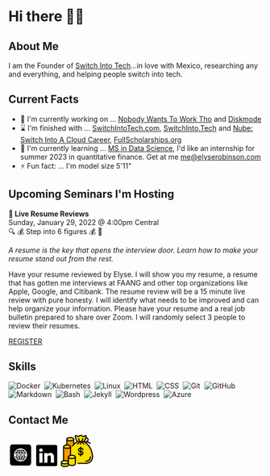 # Hi there ✊🏿

## About Me
I am the Founder of [Switch Into Tech](https://switchintotech.org)...in love with Mexico, researching any and everything, and helping people switch into tech.

## Current Facts
- 🔭 I'm currently working on ... [Nobody Wants To Work Tho](https://nobody.chat) and [Diskmode](https://diskmode.com)
- ⌛ I'm finished with ... [SwitchIntoTech.com](https://SwitchIntoTech.com), [SwitchInto.Tech](https://SwitchInto.Tech) and [Nube: Switch Into A Cloud Career](https://elyse.in/book), [FullScholarships.org](https://FullScholarships.org)
- 🌱 I'm currently learning ... [MS in Data Science](https://www.switchinto.tech/eastern), I'd like an internship for summer 2023 in quantitative finance. Get at me [me@elyserobinson.com](mailto:me@elyserobinson.com)
- ⚡ Fun fact: ... I'm model size 5'11"

## Upcoming Seminars I'm Hosting

**📝 Live Resume Reviews**\
Sunday, January 29, 2022 @ 4:00pm Central\
🔍 💰 Step into 6 figures 💰 🔎

*A resume is the key that opens the interview door. Learn how to make your resume stand out from the rest.*

Have your resume reviewed by Elyse. I will show you my resume, a resume that has gotten me interviews at FAANG and other top organizations like Apple, Google, and  Citibank. The resume review will be a 15 minute live review with pure honesty. I will identify what needs to be improved and can help organize your information. Please have your resume and a real job bulletin prepared to share over Zoom. I will randomly select 3 people to review their resumes.

[REGISTER](https://elyse.in/jan)

## Skills
![Docker](https://img.shields.io/badge/-Docker-000?&logo=Docker)&nbsp;
![Kubernetes](https://img.shields.io/badge/-Kubernetes-000?&logo=Kubernetes)&nbsp;
![Linux](https://img.shields.io/badge/-Linux-000?&logo=Linux)&nbsp;
![HTML](https://img.shields.io/badge/-HTML-05122A?style=flat&logo=HTML5)&nbsp;
![CSS](https://img.shields.io/badge/-CSS-05122A?style=flat&logo=CSS3&logoColor=1572B6)&nbsp;
![Git](https://img.shields.io/badge/-Git-05122A?style=flat&logo=git)&nbsp;
![GitHub](https://img.shields.io/badge/-GitHub-05122A?style=flat&logo=github)&nbsp;
![Markdown](https://img.shields.io/badge/-Markdown-05122A?style=flat&logo=markdown)&nbsp;
![Bash](https://img.shields.io/badge/-Shell_Script-05122A?style=flat&logo=gnu-bash)&nbsp;
![Jekyll](http://img.shields.io/badge/-Jekyll-eee?style=flat-square&logo=jekyll&logoColor=a83232)&nbsp;
![Wordpress](http://img.shields.io/badge/-Wordpress-eee?style=flat-square&logo=wordpress&logoColor=21759B)&nbsp;
<img src="https://www.neudesic.com/wp-content/uploads/Microsoft_Azure.png" alt="Azure" title="Azure" width="10%" />
    
## Contact Me
[<img alt="SwitchIntoTech.org" src="4490636_internet_media_social_social media_website_icon.png">](https://switchintotech.org)
[<img alt="Elyse Robinson | LinkedIn" src="104493_linkedin_icon.png">](https://linkedin.com/in/mselyserobinson)
[<img alt="Elyse Robinson | Paypal" src="money-bag.png">](https://buy.stripe.com/bIYcPQ3c8dkL9qM6ou)
